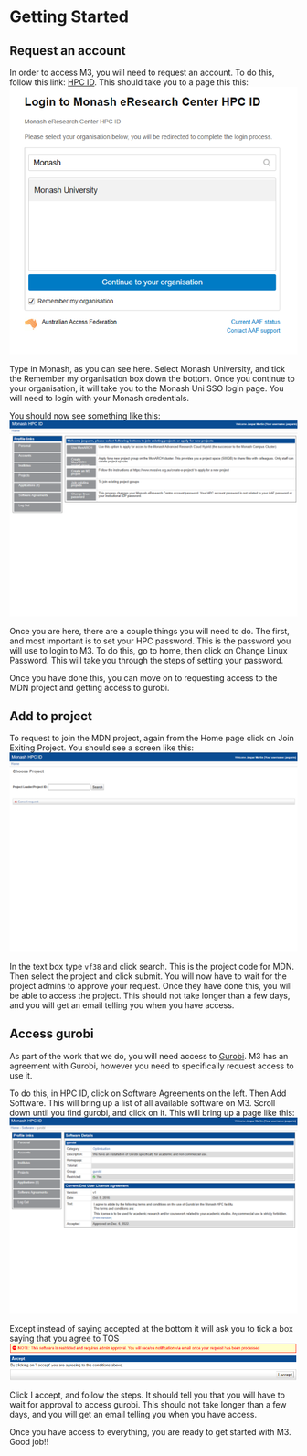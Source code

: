 # Getting Started

## Request an account

In order to access M3, you will need to request an account. To do this, follow this link: [HPC ID](https://hpc.erc.monash.edu.au/karaage/aafbootstrap). This should take you to a page this this: ![HPC ID](./imgs/aaf.png) 

Type in Monash, as you can see here. Select Monash University, and tick the Remember my organisation box down the bottom. Once you continue to your organisation, it will take you to the Monash Uni SSO login page. You will need to login with your Monash credentials.

You should now see something like this: ![HPC ID System](./imgs/hpcid.png)

Once you are here, there are a couple things you will need to do. The first, and most important is to set your HPC password. This is the password you will use to login to M3. To do this, go to home, then click on Change Linux Password. This will take you through the steps of setting your password.

Once you have done this, you can move on to requesting access to the MDN project and getting access to gurobi.

## Add to project

To request to join the MDN project, again from the Home page click on Join Exiting Project. You should see a screen like this: ![Join Project](./imgs/join_project.png)

In the text box type `vf38` and click search. This is the project code for MDN. Then select the project and click submit. You will now have to wait for the project admins to approve your request. Once they have done this, you will be able to access the project. This should not take longer than a few days, and you will get an email telling you when you have access.

## Access gurobi

As part of the work that we do, you will need access to [Gurobi](https://www.gurobi.com). M3 has an agreement with Gurobi, however you need to specifically request access to use it.

To do this, in HPC ID, click on Software Agreements on the left. Then Add Software. This will bring up a list of all available software on M3. Scroll down until you find gurobi, and click on it. This will bring up a page like this: ![Gurobi](./imgs/gurobi.png)

Except instead of saying accepted at the bottom it will ask you to tick a box saying that you agree to TOS ![TOS](./imgs/gurobi2.png)

Click I accept, and follow the steps. It should tell you that you will have to wait for approval to access gurobi. This should not take longer than a few days, and you will get an email telling you when you have access.

Once you have access to everything, you are ready to get started with M3. Good job!!
